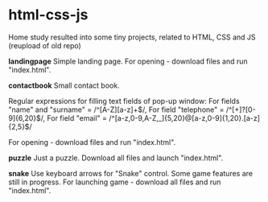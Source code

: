 # html-css-js
Home study resulted into some tiny projects, related to HTML, CSS and JS (reupload of old repo)

**landingpage**
Simple landing page.
For opening - download files and run "index.html".

**contactbook**
Small contact book.

Regular expressions for filling text fields of pop-up window:
For fields "name" and "surname" = /^[A-Z][a-z]+$/,
For field "telephone" = /^[+]?[0-9]{6,20}$/,
For field "email" = /^[a-z,0-9,A-Z,_]{5,20}@[a-z,0-9]{1,20}.[a-z]{2,5}$/

For opening - download files and run "index.html".

**puzzle**
Just a puzzle.
Download all files and launch "index.html".

**snake**
Use keyboard arrows for "Snake" control.
Some game features are still in progress.
For launching game - download all files and run "index.html".
